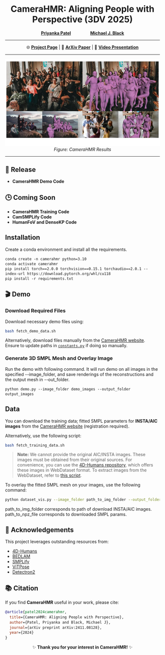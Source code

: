 


<div align="center">

# **CameraHMR: Aligning People with Perspective (3DV 2025)**  

[**Priyanka Patel**](https://pixelite1201.github.io/) &nbsp;&nbsp;&nbsp;&nbsp;&nbsp;&nbsp;&nbsp;&nbsp;&nbsp;&nbsp;&nbsp;&nbsp;&nbsp;&nbsp; [**Michael J. Black**](https://ps.is.mpg.de/person/black)


---

🌐 [**Project Page**](https://camerahmr.is.tue.mpg.de) | 📄 [**ArXiv Paper**](https://arxiv.org/abs/2411.08128) | 🎥 [**Video Presentation**](https://youtu.be/aclZSzUIj5o)

---

![](teaser/teaser.jpg)  
*Figure: CameraHMR Results*

</div>

---


## 🚀 **Release**

- **CameraHMR Demo Code**



## 🕒 **Coming Soon**

-  **CameraHMR Training Code**  
-  **CamSMPLify Code**  
-  **HumanFoV and DenseKP Code**


## **Installation**
Create a conda environment and install all the requirements.

```
conda create -n camerahmr python=3.10
conda activate camerahmr
pip install torch==2.0.0 torchvision==0.15.1 torchaudio==2.0.1 --index-url https://download.pytorch.org/whl/cu118
pip install -r requirements.txt
```

## 🎬 **Demo**

###  **Download Required Files**

Download necessary demo files using:

```bash
bash fetch_demo_data.sh
```

Alternatively, download files manually from the [CameraHMR website](https://camerahmr.is.tue.mpg.de). Ensure to update paths in [`constants.py`](core/constants.py) if doing so manually.

###  **Generate 3D SMPL Mesh and Overlay Image**

Run the demo with following command. It will run demo on all images in the specified --image_folder, and save renderings of the reconstructions and the output mesh in --out_folder.

```
python demo.py --image_folder demo_images --output_folder output_images
```

##  **Data**

You can download the training data; fitted SMPL parameters for **INSTA/AIC images** from the [CameraHMR website](https://camerahmr.is.tue.mpg.de/index.html) (registration required).

Alternatively, use the following script:

```bash
bash fetch_training_data.sh
```

> **Note:** We cannot provide the original AIC/INSTA images. These images must be obtained from their original sources. For convenience, you can use the [4D-Humans repository](https://github.com/shubham-goel/4D-Humans?tab=readme-ov-file), which offers these images in WebDataset format. To extract images from the WebDataset, refer to [this script](core/utils/extract_images_from4dhumans.py).


To overlay the fitted SMPL mesh on your images, use the following command:

```bash
python dataset_vis.py --image_folder path_to_img_folder --output_folder path_for_output_file --npz_path path_to_npz_file
```
path_to_img_folder corresponds to path of download INSTA/AIC images. path_to_npz_file corresponds to downloaded SMPL params.



## 🙌 **Acknowledgements**

This project leverages outstanding resources from:

- [ 4D-Humans](https://github.com/shubham-goel/4D-Humans?tab=readme-ov-file)  
- [ BEDLAM](https://bedlam.is.tue.mpg.de/)  
- [ SMPLify](https://smplify.is.tue.mpg.de/)  
- [ ViTPose](https://github.com/ViTAE-Transformer/ViTPose)  
- [ Detectron2](https://github.com/facebookresearch/detectron2)


## 📚 **Citation**

If you find **CameraHMR** useful in your work, please cite:

```bibtex
@article{patel2024camerahmr,
  title={CameraHMR: Aligning People with Perspective},
  author={Patel, Priyanka and Black, Michael J},
  journal={arXiv preprint arXiv:2411.08128},
  year={2024}
}
```



<div align="center">

✨ **Thank you for your interest in CameraHMR!** ✨

</div>

